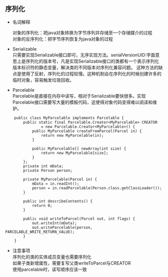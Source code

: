 ## 序列化
- 名词解释    

  对象的序列化：把java对象转换为字节序列并存储至一个存储媒介的过程    
  对象的反序列化：把字节序列恢复为java对象的过程

- Serializable   
  只需要实现Serializable接口即可，无序实现方法。s​e​r​i​a​l​V​e​r​s​i​o​n​U​I​D​:​ ​字​面​意​思​上​是​序​列​化​的​版​本​号​，凡是实现Serializable接口的类都有一个表示序列化版本标识符的静态变量，解决类的不同版本对序列化兼容问题。
  这种方法的缺点是使用了反射，序列化的过程较慢。这种机制会在序列化的时候创建许多的临时对象，容易触发垃圾回收。
　
- Parcelable    
  Parcelable是直接在内存中读写，相对于Serializable要快很多。实现Parcelable接口需要写大量的模板代码，这使得对象代码变得难以阅读和维护。    
```
    public class MyParcelable implements Parcelable {
        public static final Parcelable.Creator<MyParcelable> CREATOR
                = new Parcelable.Creator<MyParcelable>() {
            public MyParcelable createFromParcel(Parcel in) {
                return new MyParcelable(in);
            }

            public MyParcelable[] newArray(int size) {
                return new MyParcelable[size];
            }
        };
        private int mData;
        private Person person;

        private MyParcelable(Parcel in) {
            mData = in.readInt();
            person = in.readParcelable(Person.class.getClassLoader());
        }

        public int describeContents() {
            return 0;
        }

        public void writeToParcel(Parcel out, int flags) {
            out.writeInt(mData);
            out.writeParcelable(person, PARCELABLE_WRITE_RETURN_VALUE);
        }
    }
```
- 注意事项    
  序列化的类的实体成员变量也需要序列化        
  如果子类新增属性，需要复写父类writeToParcel与CREATOR    
  使用parcelable时，读写顺序应该一致    
